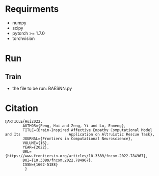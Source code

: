 # Requirments
* numpy
* scipy
* pytorch >= 1.7.0
* torchvision


# Run
## Train 
* the file to be run: BAESNN.py 


# Citation
```
@ARTICLE{Hui2022,
        AUTHOR={Feng, Hui and Zeng, Yi and Lu, Enmeng},   
        TITLE={Brain-Inspired Affective Empathy Computational Model and Its                      Application on Altruistic Rescue Task},      	
        JOURNAL={Frontiers in Computational Neuroscience},      	
        VOLUME={16},           	
        YEAR={2022},      	  
        URL={https://www.frontiersin.org/articles/10.3389/fncom.2022.784967},    
        DOI={10.3389/fncom.2022.784967},      
        ISSN={1662-5188}     
         }
   
```

